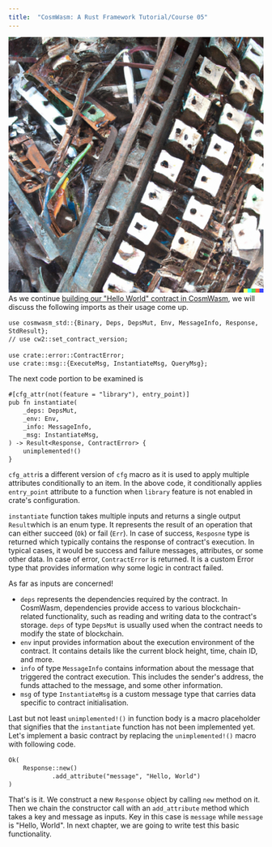 ```yaml
---
title:  "CosmWasm: A Rust Framework Tutorial/Course 05"
---
```

![](/assets/images/rust-lang.png)
As we continue [building our "Hello World" contract in CosmWasm](https://engineerhead.github.io/2023/09/05/cosmwasm-rust-framework-tutorial-course-04.html), we will discuss the following imports as their usage come up.

    use cosmwasm_std::{Binary, Deps, DepsMut, Env, MessageInfo, Response, StdResult};
	// use cw2::set_contract_version;

	use crate::error::ContractError;
	use crate::msg::{ExecuteMsg, InstantiateMsg, QueryMsg};

The next code portion to be examined is 

    #[cfg_attr(not(feature = "library"), entry_point)]
	pub fn instantiate(
	    _deps: DepsMut,
	    _env: Env,
	    _info: MessageInfo,
	    _msg: InstantiateMsg,
	) -> Result<Response, ContractError> {
	    unimplemented!()
	}

`cfg_attr`is a different version of `cfg` macro as it is used to apply multiple attributes conditionally to an item. In the above code, it conditionally applies `entry_point` attribute to a function when `library` feature is not enabled in crate's configuration. 

`instantiate` function takes multiple inputs and returns a single output `Result`which is an enum type. It represents the result of an operation that can either succeed (`Ok`) or fail (`Err`). In case of success, `Resposne` type is returned which typically contains the response of contract's execution. In typical cases, it would be success and failure messages, attributes, or some other data. In case of error, `ContractError` is returned. It is a custom Error type that provides information why some logic in contract failed.

As far as inputs are concerned!

 - `deps` represents the dependencies required by the contract. In
   CosmWasm, dependencies provide access to various blockchain-related
   functionality, such as reading and writing data to the contract's
   storage. `deps` of type `DepsMut` is usually used when the contract needs to modify the state of blockchain.
 - `env` input provides information about the execution environment of the contract. It contains details like the current block height, time, chain ID, and more.
 -  `info` of type `MessageInfo` contains information about the message that triggered the contract execution. This includes the sender's address, the funds attached to the message, and some other information.
 - `msg` of type `InstantiateMsg` is a custom message type that carries data specific to contract initialisation.

Last but not least `unimplemented!()` in function body is a macro placeholder that signifies that the `instantiate` function has not been implemented yet. Let's implement a basic contract by replacing the `unimplemented!()` macro with following code.

    Ok(
	    Response::new()
			    .add_attribute("message", "Hello, World")
    )

That's is it. We construct a new `Response` object by calling `new` method on it.  Then we chain the constructor call with an `add_attribute` method which takes a key and message as inputs. Key in this case is `message` while `message` is "Hello, World". In next chapter, we are going to write test this basic functionality.
